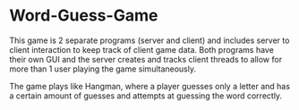 # Word-Guess-Game

This game is 2 separate programs (server and client) and includes server to client interaction to keep track of client game data. Both programs have their own GUI and the 
server creates and tracks client threads to allow for more than 1 user playing the game simultaneously. 

The game plays like Hangman, where a player guesses only a letter and has a certain amount of guesses and attempts at guessing the word correctly. 

